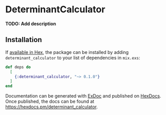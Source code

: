 # DeterminantCalculator

**TODO: Add description**

## Installation

If [available in Hex](https://hex.pm/docs/publish), the package can be installed
by adding `determinant_calculator` to your list of dependencies in `mix.exs`:

```elixir
def deps do
  [
    {:determinant_calculator, "~> 0.1.0"}
  ]
end
```

Documentation can be generated with [ExDoc](https://github.com/elixir-lang/ex_doc)
and published on [HexDocs](https://hexdocs.pm). Once published, the docs can
be found at <https://hexdocs.pm/determinant_calculator>.

